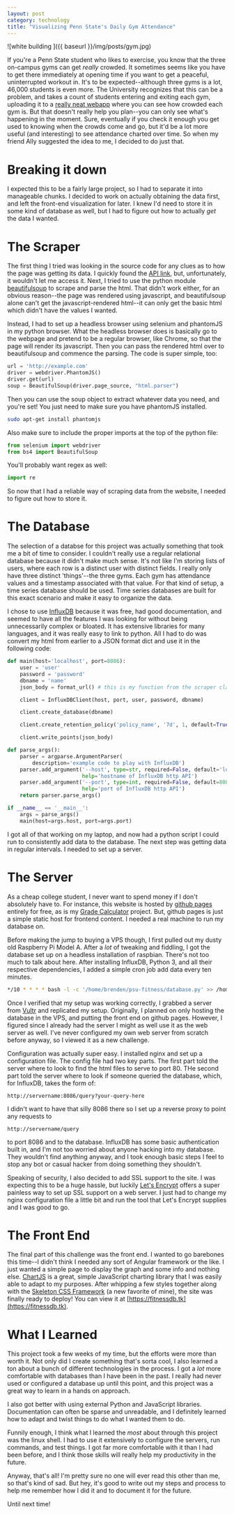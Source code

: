 ```yaml
---
layout: post
category: technology
title: "Visualizing Penn State's Daily Gym Attendance"
---
```


![white building ]({{ baseurl }}/img/posts/gym.jpg)

If you're a Penn State student who likes to exercise, you know that the three on-campus gyms can get *really* crowded. It sometimes seems like you have to get there immediately at opening time if you want to get a peaceful, uninterrupted workout in. It's to be expected--although three gyms is a lot, 46,000 students is even more. The University recognizes that this can be a problem, and takes a count of students entering and exiting each gym, uploading it to a [really neat webapp](https://studentaffairs.psu.edu/CurrentFitnessAttendance/) where you can see how crowded each gym is. But that doesn't really help you plan--you can only see what's happening in the moment. Sure, eventually if you check it enough you get used to knowing when the crowds come and go, but it'd be a lot more useful (and interesting) to see attendance charted over time. So when my friend Ally suggested the idea to me, I decided to do just that. 
<!--more-->

# Breaking it down

I expected this to be a fairly large project, so I had to separate it into manageable chunks. I decided to work on actually obtaining the data first, and left the front-end visualization for later. I knew I'd need to store it in some kind of database as well, but I had to figure out how to actually *get* the data I wanted.

# The Scraper

The first thing I tried was looking in the source code for any clues as to how the page was getting its data. I quickly found the [API link](https://studentaffairs.psu.edu/CurrentFitnessAttendance/api/CounterAPI), but, unfortunately, it wouldn't let me access it. Next, I tried to use the python module [beautifulsoup](https://www.crummy.com/software/BeautifulSoup/) to scrape and parse the html. That didn't work either, for an obvious reason--the page was rendered using javascript, and beautifulsoup alone can't get the javascript-rendered html--it can only get the basic html which didn't have the values I wanted.

Instead, I had to set up a headless browser using selenium and phantomJS in my python browser. What the headless browser does is basically go to the webpage and pretend to be a regular browser, like Chrome, so that the page will render its javascript. Then you can pass the rendered html over to beautifulsoup and commence the parsing. The code is super simple, too:

```python
url = 'http://example.com'
driver = webdriver.PhantomJS()
driver.get(url)
soup = BeautifulSoup(driver.page_source, "html.parser")
```
Then you can use the soup object to extract whatever data you need, and you're set! You just need to make sure you have phantomJS installed.

```bash
sudo apt-get install phantomjs
```
Also make sure to include the proper imports at the top of the python file:

```python
from selenium import webdriver
from bs4 import BeautifulSoup
```
You'll probably want regex as well:

```python
import re
```

So now that I had a reliable way of scraping data from the website, I needed to figure out how to store it.

# The Database

The selection of a databse for this project was actually something that took me a bit of time to consider. I couldn't really use a regular relational database because it didn't make much sense. It's not like I'm storing lists of users, where each row is a distinct user with distinct fields. I really only have three distinct 'things'--the three gyms. Each gym has attendance values and a timestamp associated with that value. For that kind of setup, a time series database should be used. Time series databases are built for this exact scenario and make it easy to organize the data.

I chose to use [InfluxDB](https://www.influxdata.com/) because it was free, had good documentation, and seemed to have all the features I was looking for without being unnecessarily complex or bloated. It has extensive libraries for many languages, and it was really easy to link to python. All I had to do was convert my html from earlier to a JSON format dict and use it in the following code:

```python
def main(host='localhost', port=8086):
    user = 'user'
    password = 'password'
    dbname = 'name'
    json_body = format_url() # this is my function from the scraper class

    client = InfluxDBClient(host, port, user, password, dbname)

    client.create_database(dbname)

    client.create_retention_policy('policy_name', '7d', 1, default=True)

    client.write_points(json_body)

def parse_args():
    parser = argparse.ArgumentParser(
        description='example code to play with InfluxDB')
    parser.add_argument('--host', type=str, required=False, default='localhost',
                        help='hostname of InfluxDB http API')
    parser.add_argument('--port', type=int, required=False, default=8086,
                        help='port of InfluxDB http API')
    return parser.parse_args()

if __name__ == '__main__':
    args = parse_args()
    main(host=args.host, port=args.port)
```

I got all of that working on my laptop, and now had a python script I could run to consistently add data to the database. The next step was getting data in regular intervals. I needed to set up a server. 

# The Server

As a cheap college student, I never want to spend money if I don't absolutely have to. For instance, this website is hosted by [github pages](https://pages.github.com/) entirely for free, as is my [Grade Calculator](http://sosnader.tk/grade-calc/) project. But, github pages is just a simple static host for frontend content. I needed a real machine to run my database on.

Before making the jump to buying a VPS though, I first pulled out my dusty old Raspberry Pi Model A. After a *lot* of tweaking and fiddling, I got the database set up on a headless installation of raspbian. There's not too much to talk about here. After installing InfluxDB, Python 3, and all their respective dependencies, I added a simple cron job add data every ten minutes. 

```bash
*/10 * * * * bash -l -c '/home/brenden/psu-fitness/database.py' >> /home/brenden/logs/cron.log 2>&1
```

Once I verified that my setup was working correctly, I grabbed a server from [Vultr](https://www.vultr.com/) and replicated my setup. Originally, I planned on only hosting the database in the VPS, and putting the front end on github pages. However, I figured since I already had the server I might as well use it as the web server as well. I've never configured my own web server from scratch before anyway, so I viewed it as a new challenge. 

Configuration was actually super easy. I installed nginx and set up a configuration file. The config file had two key parts. The first part told the server where to look to find the html files to serve to port 80. THe second part told the server where to look if someone queried the database, which, for InfluxDB, takes the form of:

```
http://servername:8086/query?your-query-here
```
I didn't want to have that silly 8086 there so I set up a reverse proxy to point any requests to 

```
http://servername/query
```

to port 8086 and to the database. InfluxDB has some basic authentication built in, and I'm not too worried about anyone hacking into my database. They wouldn't find anything anyway, and I took enough basic steps I feel to stop any bot or casual hacker from doing something they shouldn't. 

Speaking of security, I also decided to add SSL support to the site. I was expecting this to be a huge hassle, but luckily [Let's Encrypt](https://letsencrypt.org) offers a super painless way to set up SSL support on a web server. I just had to change my nginx configuration file a little bit and run the tool that Let's Encrypt supplies and I was good to go. 

# The Front End

The final part of this challenge was the front end. I wanted to go barebones this time--I didn't think I needed any sort of Angular framework or the like. I just wanted a simple page to display the graph and some info and nothing else. [ChartJS](http://chartjs.org) is a great, simple JavaScript charting library that I was easily able to adapt to my purposes. After whipping a few styles together along with the [Skeleton CSS Framework](http://getskeleton.com) (a new favorite of mine), the site was finally ready to deploy! You can view it at [https://fitnessdb.tk](https://fitnessdb.tk). 

# What I Learned

This project took a few weeks of my time, but the efforts were more than worth it. Not only did I create something that's sorta cool, I also learned a ton about a bunch of different technologies in the process. I got a *lot* more comfortable with databases than I have been in the past. I really had never used or configured a database up until this point, and this project was a great way to learn in a hands on approach. 

I also got better with using external Python and JavaScript libraries. Documentation can often be sparse and unreadable, and I definitely learned how to adapt and twist things to do what I wanted them to do. 

Funnily enough, I think what I learned the *most* about through this project was the linux shell. I had to use it extensively to configure the servers, run commands, and test things. I got far more comfortable with it than I had been before, and I think those skills will really help my productivity in the future. 

Anyway, that's all! I'm pretty sure no one will ever read this other than me, so that's kind of sad. But hey, it's good to write out my steps and process to help me remember how I did it and to document it for the future. 

Until next time!

 
